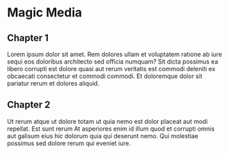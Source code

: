 # Magic Media

## Chapter 1

Lorem ipsum dolor sit amet. Rem dolores ullam et voluptatem ratione ab iure sequi eos doloribus architecto sed officia numquam? Sit dicta possimus ea libero corrupti est dolore quasi aut rerum veritatis est commodi deleniti ex obcaecati consectetur et commodi commodi. Et doloremque dolor sit pariatur rerum et dolores aliquid.

## Chapter 2

Ut rerum atque ut dolore totam ut quia nemo est dolor placeat aut modi repellat. Est sunt rerum At asperiores enim id illum quod et corrupti omnis aut galisum eius hic dolorum quia qui deserunt nemo. Qui molestiae possimus sed dolore rerum qui eveniet iure.
